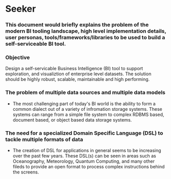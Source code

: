 # Seeker

### This document would briefly explains the problem of the modern BI tooling landscape, high level implementation details, user personas, tools/frameworks/libraries to be used to build a self-serviceable BI tool. 

### Objective

Design a self-servicable Business Intelligence (BI) tool to support exploration, and visualiztion of enterprise level datasets. The solution should be highly robust, scalable, maintainable and high performing.


### The problem of multiple data sources and multiple data models

* The most challenging part of today's BI world is the ability to form a common dialect out of a variety of infromation storage systems. These systems can range from a simple file system to complex RDBMS based, document based, or object based data storage systems. 

### The need for a specialized Domain Specific Language (DSL) to tackle multiple formats of data

* The creation of DSL for applications in general seems to be increasing over the past few years. These DSL(s) can be seen in areas such as Oceanography, Meteorology, Quantum Computing, and many other fileds to provide an open format to process complex instructions behind the screens.


